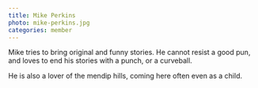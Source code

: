 ```yaml
---
title: Mike Perkins
photo: mike-perkins.jpg
categories: member
---
```

Mike tries to bring original and funny stories. He cannot resist a good pun, and loves to end his stories with a punch, or a curveball.

He is also a lover of the mendip hills, coming here often even as a child.
